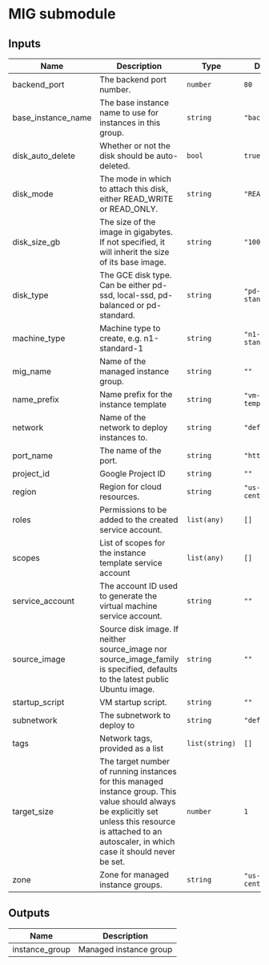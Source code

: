 # MIG submodule

<!-- BEGINNING OF PRE-COMMIT-TERRAFORM DOCS HOOK -->
## Inputs

| Name | Description | Type | Default | Required |
|------|-------------|------|---------|:--------:|
| backend\_port | The backend port number. | `number` | `80` | no |
| base\_instance\_name | The base instance name to use for instances in this group. | `string` | `"backend-vm"` | no |
| disk\_auto\_delete | Whether or not the disk should be auto-deleted. | `bool` | `true` | no |
| disk\_mode | The mode in which to attach this disk, either READ\_WRITE or READ\_ONLY. | `string` | `"READ_WRITE"` | no |
| disk\_size\_gb | The size of the image in gigabytes. If not specified, it will inherit the size of its base image. | `string` | `"100"` | no |
| disk\_type | The GCE disk type. Can be either pd-ssd, local-ssd, pd-balanced or pd-standard. | `string` | `"pd-standard"` | no |
| machine\_type | Machine type to create, e.g. n1-standard-1 | `string` | `"n1-standard-1"` | no |
| mig\_name | Name of the managed instance group. | `string` | `""` | no |
| name\_prefix | Name prefix for the instance template | `string` | `"vm-template-"` | no |
| network | Name of the network to deploy instances to. | `string` | `"default"` | no |
| port\_name | The name of the port. | `string` | `"http"` | no |
| project\_id | Google Project ID | `string` | `""` | no |
| region | Region for cloud resources. | `string` | `"us-central1"` | no |
| roles | Permissions to be added to the created service account. | `list(any)` | `[]` | no |
| scopes | List of scopes for the instance template service account | `list(any)` | `[]` | no |
| service\_account | The account ID used to generate the virtual machine service account. | `string` | `""` | no |
| source\_image | Source disk image. If neither source\_image nor source\_image\_family is specified, defaults to the latest public Ubuntu image. | `string` | `""` | no |
| startup\_script | VM startup script. | `string` | `""` | no |
| subnetwork | The subnetwork to deploy to | `string` | `"default"` | no |
| tags | Network tags, provided as a list | `list(string)` | `[]` | no |
| target\_size | The target number of running instances for this managed instance group. This value should always be explicitly set unless this resource is attached to an autoscaler, in which case it should never be set. | `number` | `1` | no |
| zone | Zone for managed instance groups. | `string` | `"us-central1-f"` | no |

## Outputs

| Name | Description |
|------|-------------|
| instance\_group | Managed instance group |

<!-- END OF PRE-COMMIT-TERRAFORM DOCS HOOK -->
